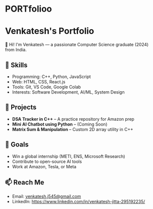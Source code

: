 # PORTfolioo
# Venkatesh's Portfolio

👋 Hi! I'm Venkatesh — a passionate Computer Science graduate (2024) from India.

## 🔧 Skills
- Programming: C++, Python, JavaScript
- Web: HTML, CSS, React.js
- Tools: Git, VS Code, Google Colab
- Interests: Software Development, AI/ML, System Design

## 📂 Projects
- **DSA Tracker in C++** – A practice repository for Amazon prep
- **Mini AI Chatbot using Python** – (Coming Soon)
- **Matrix Sum & Manipulation** – Custom 2D array utility in C++

## 🎯 Goals
- Win a global internship (METI, ENS, Microsoft Research)
- Contribute to open-source AI tools
- Work at Amazon, Tesla, or Meta

## 📫 Reach Me
- Email: venkatesh.j545@gmail.com
- LinkedIn: https://www.linkedin.com/in/venkatesh-jitta-295192235/
